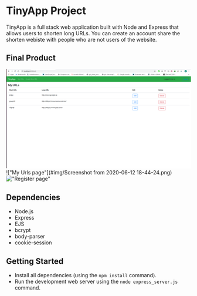 # TinyApp Project

TinyApp is a full stack web application built with Node and Express that allows users to shorten long URLs. You can create an account share the shorten webiste with people who are not users of the website.

## Final Product

![alt text](img/ScreenshotMyURLS.png "My Urls page")
!["My Urls page"](#img/Screenshot from 2020-06-12 18-44-24.png)
!["Register page"](#)

## Dependencies

- Node.js
- Express
- EJS
- bcrypt
- body-parser
- cookie-session

## Getting Started

- Install all dependencies (using the `npm install` command).
- Run the development web server using the `node express_server.js` command.
